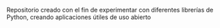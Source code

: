 Repositorio creado con el fin de experimentar con diferentes librerías de Python, creando aplicaciones útiles de uso abierto
